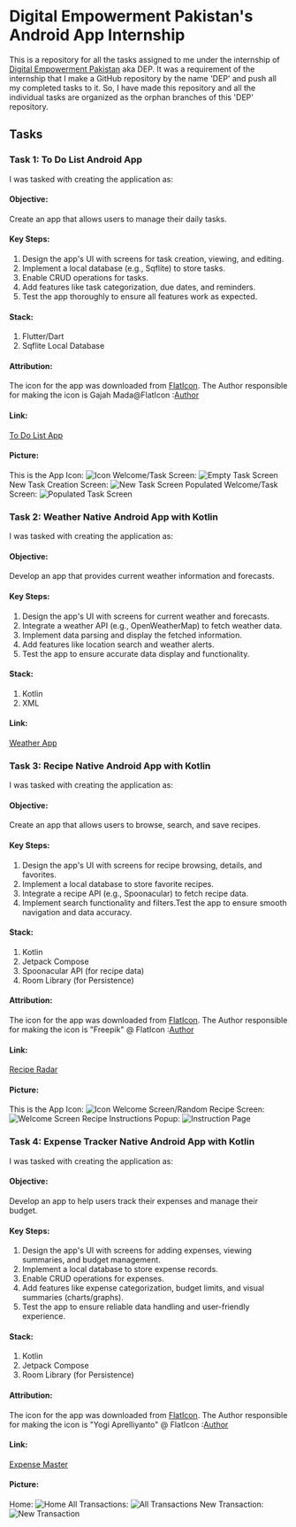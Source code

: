 # Digital Empowerment Pakistan's Android App Internship

This is a repository for all the tasks assigned to me under the internship of [Digital Empowerment Pakistan](https://digitalempowermentpakistan.com/) aka DEP.
It was a requirement of the internship that I make a GitHub repository by the name 'DEP' and push all my completed tasks to it.
So, I have made this repository and all the individual tasks are organized as the orphan branches of this 'DEP' repository.

## Tasks

### Task 1: To Do List Android App

I was tasked with creating the application as:

#### Objective:
Create an app that allows users to manage their
daily tasks.
#### Key Steps:
1. Design the app's UI with screens for task creation,
viewing, and editing.
2. Implement a local database (e.g., Sqflite) to store tasks.
3. Enable CRUD operations for tasks.
4. Add features like task categorization, due dates, and
reminders.
4. Test the app thoroughly to ensure all features work as
expected.

#### Stack:
1. Flutter/Dart
2. Sqflite Local Database

#### Attribution:
The icon for the app was downloaded from [FlatIcon](https://www.flaticon.com/). 
The Author responsible for making the icon is Gajah Mada@FlatIcon :[Author](https://www.flaticon.com/authors/gajah-mada)

#### Link:

[To Do List App](https://github.com/RanaMahadAhmer/DEP/tree/Task1-To-Do-List-App)

#### Picture:

This is the App Icon:
![Icon](https://github.com/RanaMahadAhmer/DEP/assets/108465680/e0d01e6d-1b0e-46a5-98a2-a4bb818bd981)
Welcome/Task Screen:
![Empty Task Screen](https://github.com/RanaMahadAhmer/DEP/assets/108465680/7e23d916-a66e-4ece-aef9-753d2621e759)
New Task Creation Screen:
![New Task Screen](https://github.com/RanaMahadAhmer/DEP/assets/108465680/be0fa29a-db17-4785-b3e9-9983ff353c1c)
Populated Welcome/Task Screen:
![Populated Task Screen](https://github.com/RanaMahadAhmer/DEP/assets/108465680/a7be52ee-78c0-4891-a8b3-63d06058e75c)


### Task 2: Weather Native Android App with Kotlin

I was tasked with creating the application as:


#### Objective: 
Develop an app that provides current weather information and
forecasts.

#### Key Steps:

1. Design the app's UI with screens for current weather and forecasts.
2. Integrate a weather API (e.g., OpenWeatherMap) to fetch weather data.
3. Implement data parsing and display the fetched information.
4. Add features like location search and weather alerts.
5. Test the app to ensure accurate data display and functionality.

#### Stack:
1. Kotlin
2. XML
   
#### Link:
[Weather App](https://github.com/RanaMahadAhmer/DEP/tree/Task2-Weather-App)


### Task 3: Recipe Native Android App with Kotlin

I was tasked with creating the application as:

#### Objective:

Create an app that allows users to
browse, search, and save recipes.

#### Key Steps:

1. Design the app's UI with screens for recipe browsing, details, and favorites.
2. Implement a local database to store favorite recipes.
3. Integrate a recipe API (e.g., Spoonacular) to fetch recipe data.
4. Implement search functionality and filters.Test the app to ensure smooth navigation and data accuracy.

#### Stack:

1. Kotlin
2. Jetpack Compose
3. Spoonacular API (for recipe data)
4. Room Library (for Persistence)

#### Attribution:

The icon for the app was downloaded from [FlatIcon](https://www.flaticon.com/).
The Author responsible for making the icon is "Freepik" @ FlatIcon :[Author](https://www.flaticon.com/authors/freepik)

#### Link:

[Recipe Radar](https://github.com/RanaMahadAhmer/DEP/tree/Task3-Recipe-App)

#### Picture:

This is the App Icon:
![Icon](https://github.com/user-attachments/assets/2481ca5c-5dde-43aa-a450-c4c9349e9fe4)
Welcome Screen/Random Recipe Screen:
![Welcome Screen](https://github.com/user-attachments/assets/21e433dd-e999-42b1-95cb-0cbb72401119)
Recipe Instructions Popup:
![Instruction Page](https://github.com/user-attachments/assets/99d65c73-3375-4fea-ae5f-ef2bebbafa6f)


### Task 4: Expense Tracker Native Android App with Kotlin

I was tasked with creating the application as:

#### Objective:

Develop an app to help users track their
expenses and manage their budget.

#### Key Steps:

1. Design the app's UI with screens for adding expenses, viewing summaries, and budget management.
2. Implement a local database to store expense records.
3. Enable CRUD operations for expenses.
4. Add features like expense categorization, budget limits, and visual summaries (charts/graphs).
5. Test the app to ensure reliable data handling and user-friendly experience.

#### Stack:

1. Kotlin
2. Jetpack Compose
3. Room Library (for Persistence)

#### Attribution:

The icon for the app was downloaded from [FlatIcon](https://www.flaticon.com/).
The Author responsible for making the icon is "Yogi Aprelliyanto" @ FlatIcon :[Author](https://www.flaticon.com/authors/yogi-aprelliyanto)

#### Link:

[Expense Master](https://github.com/RanaMahadAhmer/DEP/tree/Task4-Expense-Tracker-App)

#### Picture:

Home:
![Home](https://github.com/user-attachments/assets/f9084f68-1301-4935-bc3f-3ad7e6e057e9)
All Transactions:
![All Transactions](https://github.com/user-attachments/assets/37cb5415-f09f-46ab-b3d4-1ffa63ebabd7)
New Transaction:
![New Transaction](https://github.com/user-attachments/assets/670b9179-8faa-41ae-aae4-19538f10a592)







